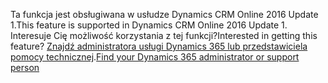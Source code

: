 <span data-ttu-id="48942-101">Ta funkcja jest obsługiwana w usłudze Dynamics CRM Online 2016 Update 1.</span><span class="sxs-lookup"><span data-stu-id="48942-101">This feature is supported in Dynamics CRM Online 2016 Update 1.</span></span> <span data-ttu-id="48942-102">Interesuje Cię możliwość korzystania z tej funkcji?</span><span class="sxs-lookup"><span data-stu-id="48942-102">Interested in getting this feature?</span></span> <span data-ttu-id="48942-103">[Znajdź administratora usługi Dynamics 365 lub przedstawiciela pomocy technicznej](../basics/find-administrator-support.md).</span><span class="sxs-lookup"><span data-stu-id="48942-103">[Find your Dynamics 365 administrator or support person](../basics/find-administrator-support.md)</span></span>
